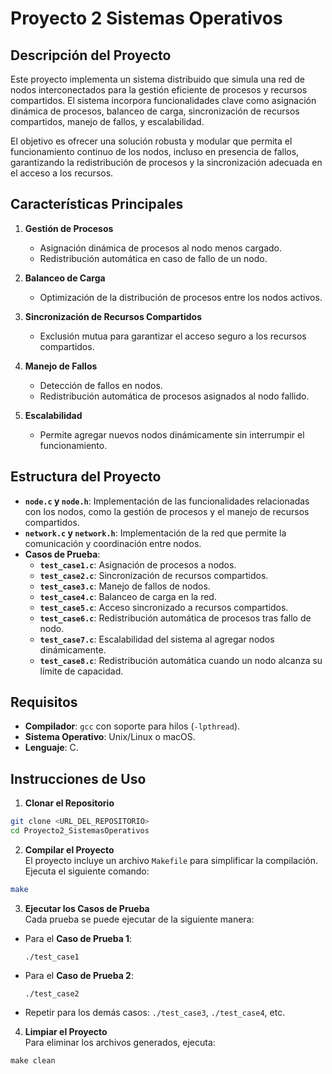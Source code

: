 # Proyecto 2 Sistemas Operativos

## Descripción del Proyecto

Este proyecto implementa un sistema distribuido que simula una red de nodos interconectados para la gestión eficiente de procesos y recursos compartidos. El sistema incorpora funcionalidades clave como asignación dinámica de procesos, balanceo de carga, sincronización de recursos compartidos, manejo de fallos, y escalabilidad.

El objetivo es ofrecer una solución robusta y modular que permita el funcionamiento continuo de los nodos, incluso en presencia de fallos, garantizando la redistribución de procesos y la sincronización adecuada en el acceso a los recursos.

## Características Principales

1. **Gestión de Procesos**  
   - Asignación dinámica de procesos al nodo menos cargado.  
   - Redistribución automática en caso de fallo de un nodo.

2. **Balanceo de Carga**  
   - Optimización de la distribución de procesos entre los nodos activos.

3. **Sincronización de Recursos Compartidos**  
   - Exclusión mutua para garantizar el acceso seguro a los recursos compartidos.  

4. **Manejo de Fallos**  
   - Detección de fallos en nodos.  
   - Redistribución automática de procesos asignados al nodo fallido.

5. **Escalabilidad**  
   - Permite agregar nuevos nodos dinámicamente sin interrumpir el funcionamiento.

## Estructura del Proyecto

- **`node.c` y `node.h`**: Implementación de las funcionalidades relacionadas con los nodos, como la gestión de procesos y el manejo de recursos compartidos.
- **`network.c` y `network.h`**: Implementación de la red que permite la comunicación y coordinación entre nodos.
- **Casos de Prueba**:  
  - **`test_case1.c`**: Asignación de procesos a nodos.  
  - **`test_case2.c`**: Sincronización de recursos compartidos.  
  - **`test_case3.c`**: Manejo de fallos de nodos.  
  - **`test_case4.c`**: Balanceo de carga en la red.  
  - **`test_case5.c`**: Acceso sincronizado a recursos compartidos.  
  - **`test_case6.c`**: Redistribución automática de procesos tras fallo de nodo.  
  - **`test_case7.c`**: Escalabilidad del sistema al agregar nodos dinámicamente.  
  - **`test_case8.c`**: Redistribución automática cuando un nodo alcanza su límite de capacidad.

## Requisitos

- **Compilador**: `gcc` con soporte para hilos (`-lpthread`).
- **Sistema Operativo**: Unix/Linux o macOS.
- **Lenguaje**: C.

## Instrucciones de Uso

1. **Clonar el Repositorio**  

```bash
git clone <URL_DEL_REPOSITORIO>
cd Proyecto2_SistemasOperativos
```

2. **Compilar el Proyecto**  
El proyecto incluye un archivo `Makefile` para simplificar la compilación.  
Ejecuta el siguiente comando:  

```bash
make
```


3. **Ejecutar los Casos de Prueba**  
Cada prueba se puede ejecutar de la siguiente manera:  
- Para el **Caso de Prueba 1**:
  ```
  ./test_case1
  ```
- Para el **Caso de Prueba 2**:
  ```
  ./test_case2
  ```
- Repetir para los demás casos: `./test_case3`, `./test_case4`, etc.

4. **Limpiar el Proyecto**  
Para eliminar los archivos generados, ejecuta:  

 ```
make clean
 ```